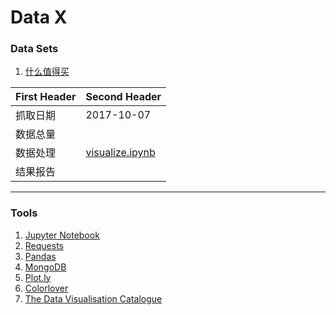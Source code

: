 Data X
===

### Data Sets

1. [什么值得买](http://www.smzdm.com/)


| First Header  | Second Header |
| ------------- | ------------- |
| 抓取日期  | 2017-10-07  |
| 数据总量  |   |
| 数据处理  | [visualize.ipynb](Smzdm/visualize.ipynb) |
| 结果报告  |   |


---

### Tools

1. [Jupyter Notebook](http://jupyter.org/)
2. [Requests](http://docs.python-requests.org/en/master/)
3. [Pandas](http://pandas.pydata.org/)
4. [MongoDB](https://docs.mongodb.com/manual/)
5. [Plot.ly](https://plot.ly/python/)
6. [Colorlover](https://plot.ly/ipython-notebooks/color-scales)
7. [The Data Visualisation Catalogue](https://datavizcatalogue.com/index.html)